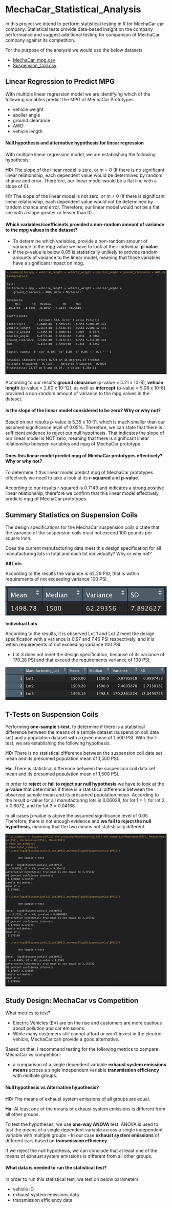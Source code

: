 # MechaCar_Statistical_Analysis

In this project we intend to perform statistical testing in R for MechaCar car company. Statistical tests provide data-based insight on the company performance and suggest additional testing for comparison of MechaCar company against its competition.

For the purpose of the analysis we would use the below datasets

- [MechaCar_mpg.csv](https://github.com/gopivasanth/MechaCar_Statistical_Analysis/blob/259784126404aec2c9fd1b42467794e4a521afa4/MechaCar_mpg.csv)
- [Suspension_Coil.csv](https://github.com/gopivasanth/MechaCar_Statistical_Analysis/blob/259784126404aec2c9fd1b42467794e4a521afa4/Suspension_Coil.csv)

## Linear Regression to Predict MPG

With multiple linear regression model we are identifying which of the following variables predict the MPG of MechaCar Prototypes
- vehicle weight
- spoiler angle
- ground clearance
- AWD 
- vehicle length  

#### Null hypothesis and alternative hypothesis for linear regression

With multiple linear regression model, we are establishing the following hypothesis:

**H0:**  The slope of the linear model is zero, or m = 0 (If there is no significant linear relationship, each dependent value would be determined by random chance and error. Therefore, our linear model would be a flat line with a slope of 0).

**H1:**  The slope of the linear model is not zero, or m ≠ 0 (If there is significant linear relationship, each dependent value would not be determined by random chance and error. Therefore, our linear model would not be a flat line with a slope greater or lesser than 0).

#### Which variables/coefficients provided a non-random amount of variance to the mpg values in the dataset?

- To determine which variables, provide a non-random amount of variance to the mpg value we have to look at their individual  **p-value**. 
- If the p-value is below 0.05 is statistically unlikely to provide random amounts of variance to the linear model, meaning that those variables have a significant impact on mpg. 

![Results](https://github.com/gopivasanth/MechaCar_Statistical_Analysis/blob/d4d1396d0bcfb4e3fcb5ca0ae2e94f6d4b84c0d2/Results/linear_regression.png)

According to our results **ground clearance**  (p-value = 5.21 x 10-8),  **vehicle length**  (p-value = 2.60 x 10-12), as well as  **intercept**  (p-value = 5.08 x 10-8) provided a non-random amount of variance to the mpg values in the dataset. 

#### Is the slope of the linear model considered to be zero? Why or why not?

Based on our results p-value is 5.35 x 10-11, which is much smaller than our assumed significance level of 0.05%. Therefore, we can state that there is sufficient evidence to reject our null hypothesis. That indicates the slope of our linear model is NOT zero, meaning that there is  significant linear relationship between variables and mpg of MechaCar prototype. 

#### Does this linear model predict mpg of MechaCar prototypes effectively? Why or why not?

To determine if this linear model predict mpg of MechaCar prototypes effectively we need to take a look at its  **r-squared**  and  **p-value**. 

According to our results r-squared is 0.7149 and indicates a strong positive linear relationship, therefore we confirm that this linear model effectively predicts mpg of MechaCar prototypes.

## Summary Statistics on Suspension Coils

The design specifications for the MechaCar suspension coils dictate that the variance of the suspension coils must not exceed 100 pounds per square inch. 

Does the current manufacturing data meet this design specification for all manufacturing lots in total and each lot individually? Why or why not?

**All Lots**

 According to the results the variance is 62.29 PSI, that is within requirements of not exceeding variance 100 PSI.

![Summary](https://github.com/gopivasanth/MechaCar_Statistical_Analysis/blob/7c8096e338516b58b7dbb4fb277f0fa8d0d25852/Results/suspensioncoil_overall%20summary.png)

**Individual Lots**

 According to the results, it is observed Lot 1 and Lot 2 meet the design specification with a variance is 0.97 and 7.46 PSI respectively, and it is within requirements of not exceeding variance 100 PSI. 
 
 - Lot 3 does not meet the design specification, because of its variance of 170.28 PSI and that exceed the requirements variance of 100 PSI.

![Lot_Summary](https://github.com/gopivasanth/MechaCar_Statistical_Analysis/blob/7c8096e338516b58b7dbb4fb277f0fa8d0d25852/Results/suspensioncoil_lot%20summary.png)


## T-Tests on Suspension Coils

Performing  **one-sample t-test**, to determine if there is a statistical difference between the means of a sample dataset (suspension coil data set) and a population dataset with a given mean of 1,500 PSI. With the t-test, we are establishing the following hypothesis:

**H0:**  There is no statistical difference between the suspension coil data set mean and its presumed population mean of 1,500 PSI.

**Ha:**  There is statistical difference between the suspension coil data set mean and its presumed population mean of 1,500 PSI.

In order to  **reject**  or  **fail to reject our null hypothesis**  we have to look at the  **p-value**  that determines if there is a statistical difference between the observed sample mean and its presumed population mean. According to the result p-value for all manufacturing lots is 0.06028, for lot 1 = 1, for lot 2 = 0.6072, and for lot 3 = 0.04168. 

In all cases p-value is above the assumed significance level of 0.05. Therefore, there is not enough evidence and  **we fail to reject the null hypothesis**, meaning that the two means not statistically different.

![Summary](https://github.com/gopivasanth/MechaCar_Statistical_Analysis/blob/11440b7bf85bff79d4827d644e7339a9b99a8315/Results/t-test.png)

## Study Design: MechaCar vs Competition

What metrics to test?

- Electric Vehicles (EV) are on the rise and customers are more cautious about pollution and car emissions. 
- While many customers still cannot afford or won’t invest in the electric vehicle, MechaCar can provide a good alternative. 

Based on that, I recommend testing for the following metrics to compare MechaCar vs competition: 
- a comparison of a single dependent variable **exhaust system emissions means** across a single independent variable  **transmission efficiency**  with multiple groups.

#### Null hypothesis vs Alternative hypothesis?

**H0:** The means of exhaust system emissions of all groups are equal.

**Ha:** At least one of the means of exhaust system emissions is different from all other groups.

To test the hypotheses, we use  **one-way ANOVA** test. ANOVA is used to test the means of a single dependent variable across a single independent variable with multiple groups - In our case  **exhaust system emissions**  of different cars based on  **transmission efficiency**. 

If we reject the null hypothesis, we can conclude that at least one of the means of exhaust system emissions is different from all other groups.

#### What data is needed to run the statistical test?

In order to run this statistical test, we test on below parameters
-   vehicle ID
-   exhaust system emissions data
-   transmission efficiency data